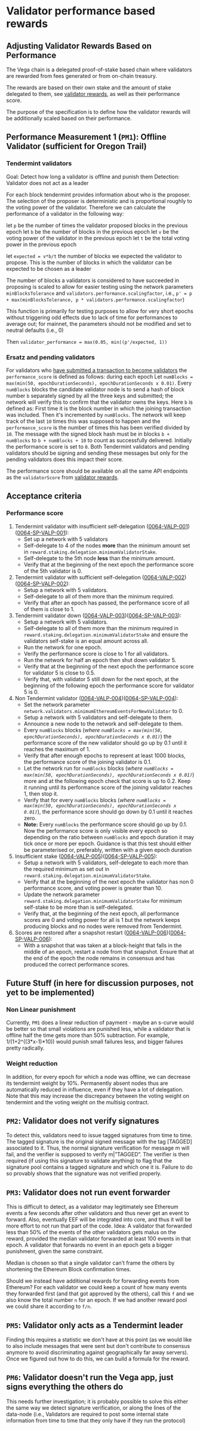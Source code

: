 # Validator performance based rewards

## Adjusting Validator Rewards Based on Performance

The Vega chain is a delegated proof-of-stake based chain where validators are rewarded from fees generated or from on-chain treasury.

The rewards are based on their own stake and the amount of stake delegated to them,
see [validator rewards](./0061-REWP-pos_rewards.md), as well as their performance score.

The purpose of the specification is to define how the validator rewards will be additionally scaled based on their performance.

## Performance Measurement 1 (`PM1`): Offline Validator (sufficient for Oregon Trail)

### Tendermint validators

Goal: Detect how long a validator is offline and punish them
Detection: Validator does not act as a leader

For each block tendermint provides information about who is the proposer. The selection of the proposer is deterministic and is proportional roughly to the voting power of the validator. Therefore we can calculate the performance of a validator in the following way:

let `p` be the number of times the validator proposed blocks in the previous epoch
let `b` be the number of blocks in the previous epoch
let `v` be the voting power of the validator in the previous epoch
let `t` be the total voting power in the previous epoch

let `expected = v*b/t` the number of blocks we expected the validator to propose. This
is the number of blocks in which the validator can be expected to be chosen as a leader

The number of blocks a validators is considered to have succeeded in proposing is scaled to allow for
easier testing using the network parameters `minBlocksTolerance` and `validators.performance.scalingfactor`, i.e.,
`p' = p + max(minBlocksTolerance, p * validators.performance.scalingfactor`)

This function is primarily for testing purposes to allow for very short epochs without triggering
odd effects due to lack of time for performances to average out; for mainnet, the parameters should not
be modified and set to neutral defaults (i.e., 0)

Then `validator_performance = max(0.05, min((p'/expected, 1))`

### Ersatz and pending validators

For validators who [have submitted a transaction to become validators](./0069-VCBS-validators_chosen_by_stake.md) the `performance_score` is defined as follows: during each epoch
Let `numBlocks = max(min(50, epochDurationSeconds), epochDurationSeconds x 0.01)`.
Every `numBlocks` blocks the candidate validator node is to send a hash of block number `b` separately signed by all the three keys and submitted; the network will verify this to confirm that the validator owns the keys.
Here `b` is defined as:
First time it is the block number in which the joining transaction was included. Then it's incremented by `numBlocks`.
The network will keep track of the last `10` times this was supposed to happen and the `performance_score` is the number of times this has been verified divided by `10`.
The message with the signed block hash must be in blocks `b + numBlocks` to `b + numBlocks + 10` to count as successfully delivered.
Initially the performance score is set to `0`.
Both Tendermint validators and pending validators should be signing and sending these messages but only for the pending validators does this impact their score.

The performance score should be available on all the same API endpoints as the `validatorScore` from [validator rewards](./0061-REWP-pos_rewards.md).

## Acceptance criteria

### Performance score

1. Tendermint validator with insufficient self-delegation (<a name="0064-VALP-001" href="#0064-VALP-001">0064-VALP-001</a>)(<a name="0064-SP-VALP-001" href="#0064-SP-VALP-001">0064-SP-VALP-001</a>):
    - Set up a network with 5 validators
    - Self-delegate to 4 of the nodes **more** than the minimum amount set in `reward.staking.delegation.minimumValidatorStake`.
    - Self-delegate to the 5th node **less** than the minimum amount.
    - Verify that at the beginning of the next epoch the performance score of the 5th validator is 0.
1. Tendermint validator with sufficient self-delegation (<a name="0064-VALP-002" href="#0064-VALP-002">0064-VALP-002</a>)(<a name="0064-SP-VALP-002" href="#0064-SP-VALP-002">0064-SP-VALP-002</a>):
    - Setup a network with 5 validators.
    - Self-delegate to all of them more than the minimum required.
    - Verify that after an epoch has passed, the performance score of all of them is close to 1.
1. Tendermint validator down (<a name="0064-VALP-003" href="#0064-VALP-003">0064-VALP-003</a>)(<a name="0064-SP-VALP-003" href="#0064-SP-VALP-003">0064-SP-VALP-003</a>):
    - Setup a network with 5 validators.
    - Self-delegate to all of them more than the minimum required in `reward.staking.delegation.minimumValidatorStake` and ensure the validators self-stake is an equal amount across all.
    - Run the network for one epoch.
    - Verify the performance score is close to 1 for all validators.
    - Run the network for half an epoch then shut down validator 5.
    - Verify that at the beginning of the next epoch the performance score for validator 5 is close to 0.5.
    - Verify that, with validator 5 still down for the next epoch, at the beginning of the following epoch the performance score for validator 5 is 0.
1. Non Tendermint validator (<a name="0064-VALP-004" href="#0064-VALP-004">0064-VALP-004</a>)(<a name="0064-SP-VALP-004" href="#0064-SP-VALP-004">0064-SP-VALP-004</a>):
    - Set the network parameter `network.validators.minimumEthereumEventsForNewValidator` to 0.
    - Setup a network with 5 validators and self-delegate to them.
    - Announce a new node to the network and self-delegate to them.
    - Every `numBlocks` blocks (*where `numBlocks = max(min(50, epochDurationSeconds), epochDurationSeconds x 0.01)`*) the performance score of the new validator should go up by 0.1 until it reaches the maximum of 1.
    - Verify that after enough epochs to represent at least 1000 blocks, the performance score of the joining validator is 0.1.
    - Let the network run for `numBlocks` blocks (*where `numBlocks = max(min(50, epochDurationSeconds), epochDurationSeconds x 0.01)`*) more and at the following epoch check that score is up to 0.2. Keep it running until its performance score of the joining validator reaches 1, then stop it.
    - Verify that for every `numBlocks` blocks (*where `numBlocks = max(min(50, epochDurationSeconds), epochDurationSeconds x 0.01)`*), the performance score should go down by 0.1 until it reaches zero.
    - **Note:** Every `numBlocks`  the performance score should go up by 0.1. Now the performance score is only visible every epoch so depending on the ratio between `numBlocks`  and epoch duration it may tick once or more per epoch. Guidance is that this test should either be parameterised or, preferably, written with a given epoch duration
1. Insufficient stake (<a name="0064-VALP-005" href="#0064-VALP-005">0064-VALP-005</a>)(<a name="0064-SP-VALP-005" href="#0064-SP-VALP-005">0064-SP-VALP-005</a>):
    - Setup a network with 5 validators, self-delegate to each more than the required minimum as set out in `reward.staking.delegation.minimumValidatorStake`.
    - Verify that at the beginning of the next epoch the validator has non 0 performance score, and voting power is greater than 10.
    - Update the network parameter `reward.staking.delegation.minimumValidatorStake` for minimum self-stake to be more than is self-delegated.
    - Verify that, at the beginning of the next epoch, all performance scores are 0 and voting power for all is 1 but the network keeps producing blocks and no nodes were removed from Tendermint.
1. Scores are restored after a snapshot restart (<a name="0064-VALP-006" href="#0064-VALP-006">0064-VALP-006</a>)(<a name="0064-SP-VALP-006" href="#0064-SP-VALP-006">0064-SP-VALP-006</a>):
    - With a snapshot that was taken at a block-height that falls in the middle of an epoch, restart a node from that snapshot. Ensure that at the end of the epoch the node remains in consensus and has produced the correct performance scores.

## Future Stuff (in here for discussion purposes, not yet to be implemented)

### Non Linear punishment

Currently, `PM1` does a linear reduction of payment - maybe an s-curve would be better so that small violations are punished less,
while a validator that is offline half the time gets more than 50% subtraction. For example, 1/(1+2^((3*x-1)*10)) would punish
small failures less, and bigger failures pretty radically.

### Weight reduction

In addition, for every epoch for which a node was offline, we can decrease its tendermint weight by 10%. Permanently absent nodes thus are
automatically reduced in influence, even if they have a lot of delegation. Note that this may increase the discrepancy between the voting weight on
tendermint and the voting weight on the multisig contract.

## `PM2`: Validator does not verify signatures

To detect this, validators need to issue tagged signatures from time to time.
The tagged signature is the original signed message with the tag [TAGGED] associated to it. Thus, the normal signature verification for message m will fail, and the verifier is supposed to verify m|”TAGGED”. The verifier is then required  (if using this signature to validate anything) to flag that the signature pool contains a tagged signature and which one it is. Failure to do so provably shows that the signature was not verified properly.

## `PM3`: Validator does not run event forwarder

This is difficult to detect, as a validator may legitimately see Ethereum events a few seconds after other validators and thus never get an event to forward. Also, eventually EEF will be integrated into core, and thus it will be more effort to not run that part of the code.
Idea: A validator that forwarded less than 50% of the events of the other validators gets malus on the reward, provided the median validator forwarded at least 100 events in that epoch.
A validator that forwards no event in an epoch gets a bigger punishment, given the same constraint.

Median is chosen so that a single validator can’t frame the others by shortening the Ethereum
Block confirmation times.

Should we instead have additional rewards for forwarding events from Ethereum? For each validator we could keep a count of how many events they forwarded first (and that got approved by the others), call this `f` and we also know the total number `n` for an epoch.
If we had another reward pool we could share it according to `f/n`.

## `PM5`: Validator only acts as a Tendermint leader

Finding this requires a statistic we don't have at this point (as we would like to also include messages that were sent but don't contribute to consensus anymore to avoid discriminating against geographically far away servers). Once we figured out how to do this, we can build a formula for the reward.

## `PM6`: Validator doesn't run the Vega app, just signs everything the others do

This needs further investigation; it is probably possible to solve this either the
same way we detect signature verification, or along the lines of the data-node
(i.e., Validators are required to post some internal state information from time to
time that they only have if they run the protocol)
